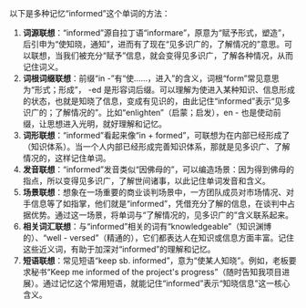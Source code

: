 以下是多种记忆“informed”这个单词的方法：
1. **词源联想**：“informed”源自拉丁语“informare”，原意为“赋予形式，塑造”，后引申为“使知晓，通知”，进而有了现在“见多识广的，了解情况的”意思。可以联想，当我们被充分“赋予”信息，就会变得见多识广，了解各种情况，从而记住词义。
2. **词根词缀联想**：前缀“in -”有“使……，进入”的含义，词根“form”常见意思为“形式；形成”， -ed 是形容词后缀。可以理解为使进入某种知识、信息形成的状态，也就是知晓了信息，变成有见识的，由此记住“informed”表示“见多识广的；了解情况的”。比如“enlighten”（启蒙；启发），en - 也是使动前缀，让思想进入光明，就好理解和记忆。
3. **词形联想**：“informed”看起来像“in + formed”，可联想为在内部已经形成了（知识体系）。当一个人内部已经形成完善知识体系，那就是见多识广、了解情况的，这样记住单词。
4. **发音联想**：“informed”发音类似“因佛母的”，可以编造场景：因为得到佛母的指点，所以变得见多识广，了解世间诸事，以此记住单词发音和含义。
5. **场景联想**：想象在一场重要的商业谈判场景中，一方团队成员对市场情况、对手信息等了如指掌，他们就是“informed”，凭借充分了解的信息，在谈判中占据优势。通过这一场景，将单词与“了解情况的，见多识广的”含义联系起来。
6. **相关词汇联想**：与“informed”相关的词有“knowledgeable”（知识渊博的）、“well - versed”（精通的），它们都表达人在知识或信息方面丰富。记住这些近义词，有助于加深对“informed”的理解和记忆。
7. **短语联想**：常见短语“keep sb. informed”，意为“使某人知晓”。例如，老板要求秘书“Keep me informed of the project's progress”（随时告知我项目进展）。通过记忆这个常用短语，就能记住“informed”表示“知晓信息”这一核心含义。 